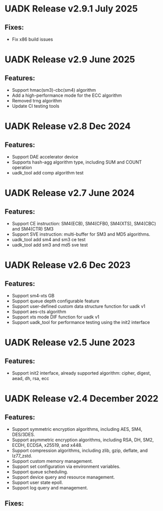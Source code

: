 
# UADK Release v2.9.1 July 2025

## Fixes:
- Fix x86 build issues

# UADK Release v2.9 June 2025

## Features:
- Support hmac(sm3)-cbc(sm4) algorithm
- Add a high-performance mode for the ECC algorithm
- Removed trng algorithm
- Update CI testing tools

# UADK Release v2.8 Dec 2024

## Features:
- Support DAE accelerator device
- Supports hash-agg algorithm type, including SUM and COUNT operation
- uadk_tool add comp algorithm test

# UADK Release v2.7 June 2024

## Features:
- Support CE instruction:
  SM4(ECB), SM4(CFB0, SM4(XTS), SM4(CBC) and SM4(CTR)
  SM3
- Support SVE instruction:
  multi-buffer for SM3 and MD5 algorithms.
- uadk_tool add sm4 and sm3 ce test
- uadk_tool add sm3 and md5 sve test

# UADK Release v2.6 Dec 2023

## Features:
- Support sm4-xts GB
- Support queue depth configurable feature
- Support user-defined custom data structure function for uadk v1
- Support aes-cts algorithm
- Support xts mode DIF function for uadk v1
- Support uadk_tool for performance testing using the init2 interface

# UADK Release v2.5 June 2023

## Features:
- Support init2 interface, already supported algorithm: cipher, digest, aead, dh, rsa, ecc

# UADK Release v2.4 December 2022

## Features:
- Support symmetric encryption algorithms, including AES, SM4, DES/3DES.
- Support asymmetric encryption algorithms, including RSA, DH, SM2, ECDH, ECDSA, x25519, and x448.
- Support compression algorithms, including zlib, gzip, deflate, and lz77_zstd.
- Support custom memory management.
- Support set configuration via environment variables.
- Support queue scheduling.
- Support device query and resource management.
- Support user state epoll.
- Support log query and management.

## Fixes:
